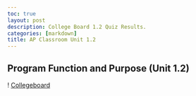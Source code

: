```yaml
---
toc: true
layout: post
description: College Board 1.2 Quiz Results.
categories: [markdown]
title: AP Classroom Unit 1.2 
---
```


## Program Function and Purpose (Unit 1.2)

! [Collegeboard](https://cdn.discordapp.com/attachments/702253958688800840/1022010242273386556/Screen_Shot_2022-09-20_at_1.51.58_PM.png)